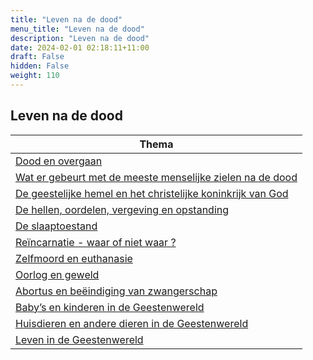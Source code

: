 ```yaml
---
title: "Leven na de dood"
menu_title: "Leven na de dood"
description: "Leven na de dood"
date: 2024-02-01 02:18:11+11:00
draft: False
hidden: False
weight: 110
---
```

## Leven na de dood

| **Thema**
|---
| [Dood en overgaan](/11-nl-life-after-death/11-1-nl-death-and-passing-over/)
| [Wat er gebeurt met de meeste menselijke zielen na de dood](/11-nl-life-after-death/11-2-nl-what-happens-after-death/)
| [De geestelijke hemel en het christelijke koninkrijk van God](/11-nl-life-after-death/11-3-nl-heavens-and-christian-kingdom-of-god/)
| [De hellen, oordelen, vergeving en opstanding](/11-nl-life-after-death/11-4-nl-hells-judgements-forgiveness-resurrection/)
| [De slaaptoestand](/11-nl-life-after-death/11-5-nl-sleeping-state/)
| [Reïncarnatie - waar of niet waar ?](/11-nl-life-after-death/11-6-nl-reincarnation-true-or-false/)
| [Zelfmoord en euthanasie](/11-nl-life-after-death/11-7-nl-suicide-and-assisted-suicide/)
| [Oorlog en geweld](/11-nl-life-after-death/11-8-nl-war-and-violence/)
| [Abortus en beëindiging van zwangerschap](/11-nl-life-after-death/11-9-nl-abortion-and-termination-of-pregnancy/)
| [Baby’s en kinderen in de Geestenwereld](/11-nl-life-after-death/11-10-nl-babies-and-children/)
| [Huisdieren en andere dieren in de Geestenwereld](/11-nl-life-after-death/11-11-nl-animals-in-spiritual-world/)
| [Leven in de Geestenwereld](/11-nl-life-after-death/11-12-nl-life-in-spirit-world/)
